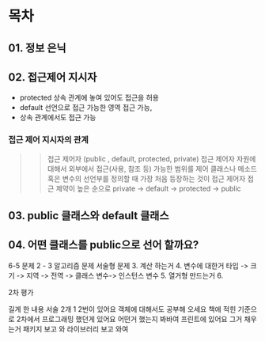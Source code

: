 # 목차
## 01. 정보 은닉
## 02. 접근제어 지시자

* protected 
    상속 관계에 놓여 있어도 접근을 허용
* default 
    선언으로 접근 가능한 영역 접근 가능,
* 상속 관계에서도 접근 
    가능

### 접근 제어 지시자의 관계
>> 접근 제어자 (public , default, protected, private)
> 접근 제어자
    자원에 대해서 외부에서 접근(사용, 참조 등) 가능한 범위를 제어
> 클래스나 메소드 혹은 변수의 선언부를 정의할 때 가장 처음 등장하는 것이 접근 제어자
> 접근 제약이 높은 순으로 private -> default -> protected -> public


## 03. public 클래스와 default 클래스
## 04. 어떤 클래스를 public으로 선어 할까요?







6-5
문제 2 - 3 
알고리즘 문제 
서술형 문제 
3. 계산 하는거
4. 변수에 대한거 타입 -> 크기 -> 지역 -> 전역 -> 클래스 변수-> 인스턴스 변수
5. 열거형 만드는거
6. 

2차 평가

길게 한 내용
서술 2개 1 2번이 있어요
객체에 대해서도 공부해 오세요
책에 적힌 기준으로
2차에서 프로그래밍 했던게 있어요 
어떤거 했는지 봐바여
프린트에 있어요
그거 채우는거
패키지 보고 와
라이브러리 보고 와여

